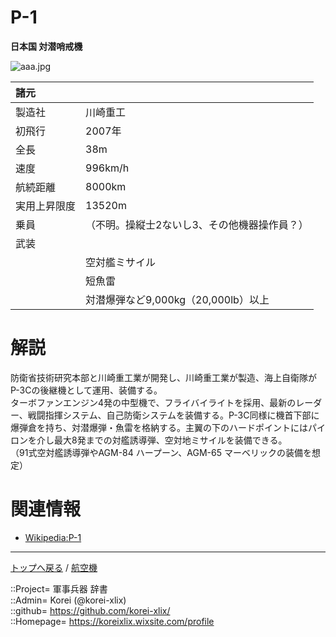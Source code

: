 # P-1
**日本国 対潜哨戒機**

![aaa.jpg](https://bn02pap001files.storage.live.com/y4mVMjVcwNHY2pBZLkZgg77thn-mZKNkyu4KMbzhoPnhp83YQohIPsD8v7FFKSDpTRfjIuH3lvjI5FZAmO89Us6t3wkxKglh-5k92IMQrCMf8W68Jn9-BggXbm1epS0tvYadEFeqq2YH00wuxLB2whImXf_NmYLUv0fxVGYKraioL2XJzCctrj8QNQPT1Gnhw9f?width=640&height=426&cropmode=none)  
  
|諸元  |  |
|:--|:--|
|製造社  |川崎重工  |
|初飛行  |2007年  |
|全長    |38m  |
|速度    |996km/h  |
|航続距離  |8000km  |
|実用上昇限度|13520m  |
|乗員    |（不明。操縦士2ないし3、その他機器操作員？）  |
|武装    |  |
||空対艦ミサイル  |
||短魚雷  |
||対潜爆弾など9,000kg（20,000lb）以上  |


# 解説
防衛省技術研究本部と川崎重工業が開発し、川崎重工業が製造、海上自衛隊がP-3Cの後継機として運用、装備する。  
ターボファンエンジン4発の中型機で、フライバイライトを採用、最新のレーダー、戦闘指揮システム、自己防衛システムを装備する。P-3C同様に機首下部に爆弾倉を持ち、対潜爆弾・魚雷を格納する。主翼の下のハードポイントにはパイロンを介し最大8発までの対艦誘導弾、空対地ミサイルを装備できる。  
（91式空対艦誘導弾やAGM-84 ハープーン、AGM-65 マーベリックの装備を想定）  


# 関連情報
* [Wikipedia:P-1](https://bit.ly/3sPBg0X)


***
[トップへ戻る](/readme.md) / [航空機](/plane/readme.md)  
  
::Project= 軍事兵器 辞書  
::Admin= Korei (@korei-xlix)  
::github= https://github.com/korei-xlix/  
::Homepage= https://koreixlix.wixsite.com/profile  
